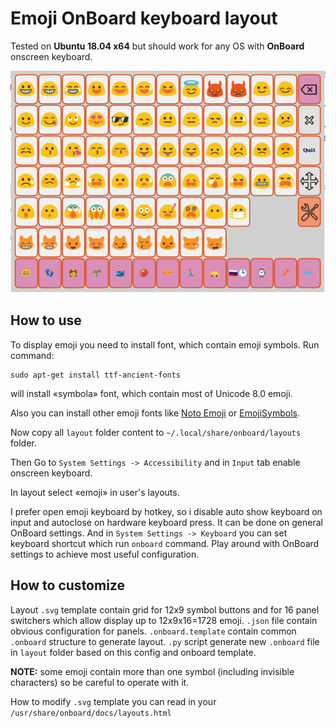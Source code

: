 # Emoji OnBoard keyboard layout

Tested on **Ubuntu 18.04 x64** but should work for any OS with **OnBoard** onscreen keyboard.

![screenshot](https://raw.githubusercontent.com/nlburgin/onboard-emoji/350ab5c349dd1bce6325cb86156cfaafa8230378/screenshot.png)

## How to use

To display emoji you need to install font, which contain emoji symbols. Run command:

    sudo apt-get install ttf-ancient-fonts

will install «symbola» font, which contain most of Unicode 8.0 emoji.

Also you can install other emoji fonts like [Noto Emoji](https://github.com/googlei18n/noto-emoji) or [EmojiSymbols](http://emojisymbols.com/beforeuse.php).

Now copy all `layout` folder content to `~/.local/share/onboard/layouts` folder.

Then Go to `System Settings -> Accessibility` and in `Input` tab enable onscreen keyboard.

In layout select «emoji» in user's layouts.

I prefer open emoji keyboard by hotkey, so i disable auto show keyboard on input and autoclose on hardware keyboard press. It can be done on general OnBoard settings. And in `System Settings -> Keyboard` you can set keyboard shortcut which run `onboard` command. Play around with OnBoard settings to achieve most useful configuration.

## How to customize

Layout `.svg` template contain grid for 12x9 symbol buttons and for 16 panel switchers which allow display up to 12x9x16=1728 emoji. `.json` file contain obvious configuration for panels. `.onboard.template` contain common `.onboard` structure to generate layout. `.py` script generate new `.onboard` file in `layout` folder based on this config and onboard template.

**NOTE:** some emoji contain more than one symbol (including invisible characters) so be careful to operate with it.

How to modify `.svg` template you can read in your `/usr/share/onboard/docs/layouts.html`

